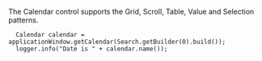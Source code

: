 The Calendar control supports the Grid, Scroll, Table, Value and Selection patterns. 

```
  Calendar calendar = applicationWindow.getCalendar(Search.getBuilder(0).build());
  logger.info("Date is " + calendar.name());
```